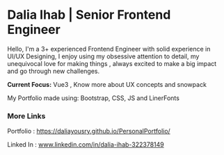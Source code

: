 <h1>Dalia Ihab | Senior Frontend Engineer</h1>

Hello, I'm a 3+ experienced Frontend Engineer with solid experience in UI/UX
Designing, I enjoy using my obsessive attention to detail, my unequivocal
love for making things , always excited to make a big impact and go
through new challenges.

<b>Current Focus:</b> Vue3 , Know more about UX concepts and snowpack

My Portfolio made using: Bootstrap, CSS, JS and LinerFonts

<h3>More Links </h3>

Portfolio : https://daliayousry.github.io/PersonalPortfolio/

Linked In : www.linkedin.com/in/dalia-ihab-322378149

